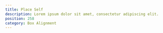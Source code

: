 ```yaml
---
title: Place Self
description: Lorem ipsum dolor sit amet, consectetur adipiscing elit.
position: 258
category: Box Alignment
---
```

